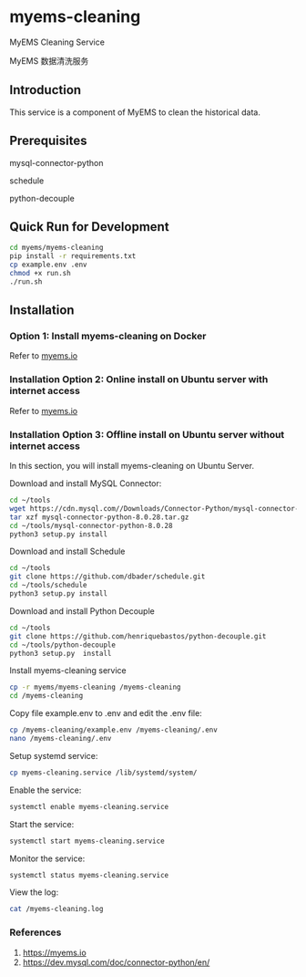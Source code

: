 # myems-cleaning

MyEMS Cleaning Service 

MyEMS 数据清洗服务

## Introduction

This service is a component of MyEMS to clean the historical data. 

## Prerequisites

mysql-connector-python

schedule

python-decouple

## Quick Run for Development
```bash
cd myems/myems-cleaning
pip install -r requirements.txt
cp example.env .env
chmod +x run.sh
./run.sh
```

## Installation

### Option 1: Install myems-cleaning on Docker

Refer to [myems.io](https://myems.io/docs/installation/docker-linux#step-5-myems-cleaning)

### Installation Option 2: Online install on Ubuntu server with internet access

Refer to [myems.io](https://myems.io/docs/installation/debian-ubuntu#step-5-myems-cleaning)

### Installation Option 3: Offline install on Ubuntu server without internet access

In this section, you will install myems-cleaning on Ubuntu Server.

Download and install MySQL Connector:
```bash
cd ~/tools
wget https://cdn.mysql.com//Downloads/Connector-Python/mysql-connector-python-8.0.28.tar.gz
tar xzf mysql-connector-python-8.0.28.tar.gz
cd ~/tools/mysql-connector-python-8.0.28
python3 setup.py install
```

Download and install Schedule
```bash
cd ~/tools
git clone https://github.com/dbader/schedule.git
cd ~/tools/schedule
python3 setup.py install
```

Download and install Python Decouple
```bash
cd ~/tools
git clone https://github.com/henriquebastos/python-decouple.git
cd ~/tools/python-decouple
python3 setup.py  install
```

Install myems-cleaning service
```bash
cp -r myems/myems-cleaning /myems-cleaning
cd /myems-cleaning
```
Copy file example.env to .env and edit the .env file:
```bash
cp /myems-cleaning/example.env /myems-cleaning/.env
nano /myems-cleaning/.env
```
Setup systemd service:
```bash
cp myems-cleaning.service /lib/systemd/system/
```
Enable the service:
```bash
systemctl enable myems-cleaning.service
```
Start the service:
```bash
systemctl start myems-cleaning.service
```
Monitor the service:
```bash
systemctl status myems-cleaning.service
```
View the log:
```bash
cat /myems-cleaning.log
```

### References

1. https://myems.io
2. https://dev.mysql.com/doc/connector-python/en/